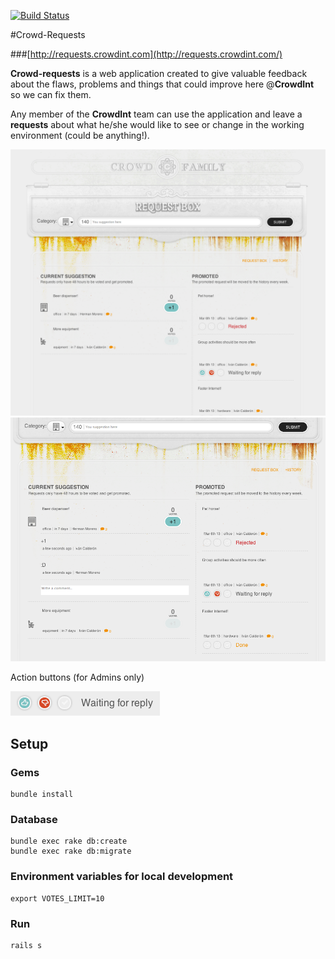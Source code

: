 [![Build Status](https://travis-ci.org/crowdint/requests-crowdint-com.png?branch=master)](https://travis-ci.org/crowdint/requests-crowdint-com)

#Crowd-Requests

###[http://requests.crowdint.com](http://requests.crowdint.com/)

**Crowd-requests** is a web application created to give valuable feedback about the flaws, problems and things that could improve here @**CrowdInt** so we can fix them.

Any member of the **CrowdInt** team can use the application and leave a **requests** about what he/she would like to see or change in the working environment (could be anything!).

 ![Crowd Requests](doc/images/crowd_requests.png)
 ![Crowd Requests](doc/images/crowd_requests_comments.png)
 
Action buttons (for Admins only)
 
 ![Crowd Requests](doc/images/crowd_requests_admin.png)

## Setup


### Gems

```
bundle install
```

### Database

```
bundle exec rake db:create
bundle exec rake db:migrate
```

### Environment variables for local development
	export VOTES_LIMIT=10

### Run

```
rails s
```